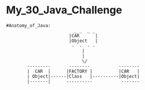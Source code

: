 # My_30_Java_Challenge
    #Anatomy_of_Java:
                              _ _  _ _
                            |CAR      |
                            |Object   |
                             -  -  - - 
                                 | 
                                 |
                                 \/
            ---------       --------           --------
            |  CAR  |      |FACTORY |          |CAR   |
            | Object|------|Class   |----------|Object|
            |-------|      ----------           -------